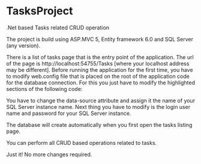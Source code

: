 # TasksProject
.Net based Tasks related CRUD operation

The project is build using ASP.MVC 5, Entity framework 6.0 and SQL Server (any version).

There is a list of tasks page that is the entry point of the application. The url of the page is http://localhost:54755/Tasks [where your localhost address may be different]. Before running the application for the first time, you have to modify web.config file that is placed on the root of the application code for the database connection. For this you just have to modify the highlighted sections of the following code:

<add name="DefaultConnection" connectionString="data source=RASHID-PC;initial catalog=TasksProjectMVC5App;user id=sa;password=test123;MultipleActiveResultSets=True;App=EntityFramework;" providerName="System.Data.SqlClient" />

You have to change the data-source attribute and assign it the name of your SQL Server instance name. Next thing you have to modify is the login user name and password for your SQL Server instance.

The database will create automatically when you first open the tasks listing page.

You can perform all CRUD based operations related to tasks.

Just it! No more changes required.
